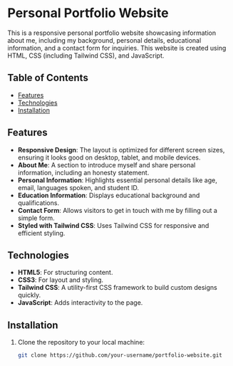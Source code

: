 # Personal Portfolio Website

This is a responsive personal portfolio website showcasing information about me, including my background, personal details, educational information, and a contact form for inquiries. This website is created using HTML, CSS (including Tailwind CSS), and JavaScript.

## Table of Contents

- [Features](#features)
- [Technologies](#technologies)
- [Installation](#installation)

## Features

- **Responsive Design**: The layout is optimized for different screen sizes, ensuring it looks good on desktop, tablet, and mobile devices.
- **About Me**: A section to introduce myself and share personal information, including an honesty statement.
- **Personal Information**: Highlights essential personal details like age, email, languages spoken, and student ID.
- **Education Information**: Displays educational background and qualifications.
- **Contact Form**: Allows visitors to get in touch with me by filling out a simple form.
- **Styled with Tailwind CSS**: Uses Tailwind CSS for responsive and efficient styling.

## Technologies

- **HTML5**: For structuring content.
- **CSS3**: For layout and styling.
- **Tailwind CSS**: A utility-first CSS framework to build custom designs quickly.
- **JavaScript**: Adds interactivity to the page.

## Installation

1. Clone the repository to your local machine:

   ```bash
   git clone https://github.com/your-username/portfolio-website.git

